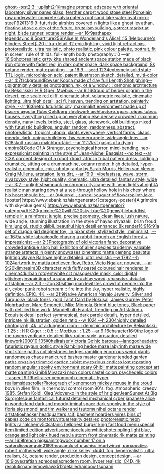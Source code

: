 [ghost](https://www.ebank.nz/aiartgenerator?category=ghost)[--test](https://www.ebank.nz/aiartgenerator?category=--test)[2:3](https://www.ebank.nz/aiartgenerator?category=2%3A3)[--uplight](https://www.ebank.nz/aiartgenerator?category=--uplight)[2:1](https://www.ebank.nz/aiartgenerator?category=2%3A1)[/imagine prompt: ladscape with oriental laboratory silver panes glass ,fearther carpet wood stone steel Porcelain raw underwater concrete salvia patens roof sand lake water oval mirror steel](https://www.ebank.nz/aiartgenerator?category=/imagine%20prompt%3A%20ladscape%20with%20oriental%20laboratory%20silver%20panes%20glass%20%2Cfearther%20carpet%20wood%20stone%20steel%20Porcelain%20raw%20underwater%20concrete%20salvia%20patens%20roof%20sand%20lake%20water%20oval%20mirror%20steel)[1920](https://www.ebank.nz/aiartgenerator?category=1920)[1](https://www.ebank.nz/aiartgenerator?category=1)[3](https://www.ebank.nz/aiartgenerator?category=3)[16:9](https://www.ebank.nz/aiartgenerator?category=16%3A9)[::](https://www.ebank.nz/aiartgenerator?category=%3A%3A)[futuristic airships covered in lights like a ghost leviathan, floating above a city of the future, brutalism building, a street market at night, blade runner, octane render --ar 16:9](https://www.ebank.nz/aiartgenerator?category=futuristic%20airships%20covered%20in%20lights%20like%20a%20ghost%20leviathan%2C%20floating%20above%20a%20city%20of%20the%20future%2C%20brutalism%20building%2C%20a%20street%20market%20at%20night%2C%20blade%20runner%2C%20octane%20render%20--ar%2016%3A9)[path](https://www.ebank.nz/aiartgenerator?category=path)[apex legends](https://www.ebank.nz/aiartgenerator?category=apex%20legends)[vinci](https://www.ebank.nz/aiartgenerator?category=vinci)[8:5](https://www.ebank.nz/aiartgenerator?category=8%3A5)[partiture](https://www.ebank.nz/aiartgenerator?category=partiture)[256](https://www.ebank.nz/aiartgenerator?category=256)[[Alice In Wonderland's Alice]::15 [Melbourne's Flinders Street]::20 ultra-detail::12 epic lighting, vivid light refractions, photorealistic, ultra realistic, photo realistic, pink colour palette, portrait, fit in screen, rule of thirds, full-length body photography::10 —ar 16:9](https://www.ebank.nz/aiartgenerator?category=%5BAlice%20In%20Wonderland%27s%20Alice%5D%3A%3A15%20%5BMelbourne%27s%20Flinders%20Street%5D%3A%3A20%20ultra-detail%3A%3A12%20epic%20lighting%2C%20vivid%20light%20refractions%2C%20photorealistic%2C%20ultra%20realistic%2C%20photo%20realistic%2C%20pink%20colour%20palette%2C%20portrait%2C%20fit%20in%20screen%2C%20rule%20of%20thirds%2C%20full-length%20body%20photography%3A%3A10%20%E2%80%94ar%2016%3A9)[photorealistic gritty kite shaped ancient space station made of black iron stone with faded red, in dark outer space, dark space background, 8k octane render, matte painting --ar 16:9 --seed 1234](https://www.ebank.nz/aiartgenerator?category=photorealistic%20gritty%20kite%20shaped%20ancient%20space%20station%20made%20of%20black%20iron%20stone%20with%20faded%20red%2C%20in%20dark%20outer%20space%2C%20dark%20space%20background%2C%208k%20octane%20render%2C%20matte%20painting%20--ar%2016%3A9%20--seed%201234)[extremely solid state TTL logic, microchip on acid, patent illustration sketch, detailed, multi-color --ar 4:7](https://www.ebank.nz/aiartgenerator?category=extremely%20solid%20state%20TTL%20logic%2C%20microchip%20on%20acid%2C%20patent%20illustration%20sketch%2C%20detailed%2C%20multi-color%20--ar%204%3A7)[fackground](https://www.ebank.nz/aiartgenerator?category=fackground)[Bowser Koopa,made of clay,full Length Shot](https://www.ebank.nz/aiartgenerator?category=Bowser%20Koopa%2Cmade%20of%20clay%2Cfull%20Length%20Shot)[lighting](https://www.ebank.nz/aiartgenerator?category=lighting)[--uplight](https://www.ebank.nz/aiartgenerator?category=--uplight)[highly detailed photograph, 4k, of a window : : demonic architecture by Beksinkski, H R Giger, Mœbius --ar 9:16](https://www.ebank.nz/aiartgenerator?category=highly%20detailed%20photograph%2C%204k%2C%20of%20a%20window%20%3A%20%3A%20demonic%20architecture%20by%20Beksinkski%2C%20H%20R%20Giger%2C%20M%C5%93bius%20--ar%209%3A16)[Group of berber pilgrim in the desert, epic scale red cliff,  cinematic shot, volumetric realistic, cinematic lighting, ultra high detail, sci fi, heaven,  trending on artstation, painterly style, --ar 16:6](https://www.ebank.nz/aiartgenerator?category=Group%20of%20berber%20pilgrim%20in%20the%20desert%2C%20epic%20scale%20red%20cliff%2C%20%20cinematic%20shot%2C%20volumetric%20realistic%2C%20cinematic%20lighting%2C%20ultra%20high%20detail%2C%20sci%20fi%2C%20heaven%2C%20%20trending%20on%20artstation%2C%20painterly%20style%2C%20--ar%2016%3A6)[retro futuristic city,  maximalist environment made up of bizarre angular Rube Goldberg clockwork architecture, gears, pipes, tubes, houses, everything piled up on everything else densely crowded, maximum density, many levels, bricks, steel, glass, stonework, old buildings mixed with futuristic buildings,  angular, random, randomness, abstract, photorealistic, tropical, utopia, plants everywhere, vertical farms, chaos,  moody, dark, unique buildings, low camera angle, wide angle lens  —ar 9:18](https://www.ebank.nz/aiartgenerator?category=retro%20futuristic%20city%2C%20%20maximalist%20environment%20made%20up%20of%20bizarre%20angular%20Rube%20Goldberg%20clockwork%20architecture%2C%20gears%2C%20pipes%2C%20tubes%2C%20houses%2C%20everything%20piled%20up%20on%20everything%20else%20densely%20crowded%2C%20maximum%20density%2C%20many%20levels%2C%20bricks%2C%20steel%2C%20glass%2C%20stonework%2C%20old%20buildings%20mixed%20with%20futuristic%20buildings%2C%20%20angular%2C%20random%2C%20randomness%2C%20abstract%2C%20photorealistic%2C%20tropical%2C%20utopia%2C%20plants%20everywhere%2C%20vertical%20farms%2C%20chaos%2C%20%20moody%2C%20dark%2C%20unique%20buildings%2C%20low%20camera%20angle%2C%20wide%20angle%20lens%20%20%E2%80%94ar%209%3A18)[skull, russian matchbox label --ar 11:17](https://www.ebank.nz/aiartgenerator?category=skull%2C%20russian%20matchbox%20label%20--ar%2011%3A17)[last gasps of a dying empire](https://www.ebank.nz/aiartgenerator?category=last%20gasps%20of%20a%20dying%20empire)[8k](https://www.ebank.nz/aiartgenerator?category=8k)[Code Of A Stranger, psychological horror, mind-bending, neo-expressionist painting in the style of Jean-Michel Basquiat --no text --ar 2:3](https://www.ebank.nz/aiartgenerator?category=Code%20Of%20A%20Stranger%2C%20psychological%20horror%2C%20mind-bending%2C%20neo-expressionist%20painting%20in%20the%20style%20of%20Jean-Michel%20Basquiat%20--no%20text%20--ar%202%3A3)[A concept design of a robot, droid, african tribal pattern dress, holding a drumstick, sitting on a drummachine, octane render, high detailed, hyper-realistic, cinematic, epic, photography by Sarah Morris, Hellen van Meene, Craig Mullens, artstation, lens dirt, --ar 16:9](https://www.ebank.nz/aiartgenerator?category=A%20concept%20design%20of%20a%20robot%2C%20droid%2C%20african%20tribal%20pattern%20dress%2C%20holding%20a%20drumstick%2C%20sitting%20on%20a%20drummachine%2C%20octane%20render%2C%20high%20detailed%2C%20hyper-realistic%2C%20cinematic%2C%20epic%2C%20photography%20by%20Sarah%20Morris%2C%20Hellen%20van%20Meene%2C%20Craig%20Mullens%2C%20artstation%2C%20lens%20dirt%2C%20--ar%2016%3A9)[--vibefast](https://www.ebank.nz/aiartgenerator?category=--vibefast)[sea, wave, storm, aivazovsky style, hight quality, cinematic, ultra detailed, fantasy style, wide --ar 3:2 --uplight](https://www.ebank.nz/aiartgenerator?category=sea%2C%20wave%2C%20storm%2C%20aivazovsky%20style%2C%20hight%20quality%2C%20cinematic%2C%20ultra%20detailed%2C%20fantasy%20style%2C%20wide%20--ar%203%3A2%20--uplight)[steampunk mushroom cityscape with neon lights at night](https://www.ebank.nz/aiartgenerator?category=steampunk%20mushroom%20cityscape%20with%20neon%20lights%20at%20night)[A realistic man staring down at a see-through hollow hole in his chest where his heart should be, --ar 3:4](https://www.ebank.nz/aiartgenerator?category=A%20realistic%20man%20staring%20down%20at%20a%20see-through%20hollow%20hole%20in%20his%20chest%20where%20his%20heart%20should%20be%2C%20--ar%203%3A4)[unreal , surreal bouquet of flowers](https://www.ebank.nz/aiartgenerator?category=unreal%20%2C%20surreal%20bouquet%20of%20flowers)[plinth,](https://www.ebank.nz/aiartgenerator?category=plinth%2C)[lake.](https://www.ebank.nz/aiartgenerator?category=lake.)[poster](https://www.ebank.nz/aiartgenerator?category=poster)[A grimoire with sky-blue gems](https://www.ebank.nz/aiartgenerator?category=A%20grimoire%20with%20sky-blue%20gems)[file](https://www.ebank.nz/aiartgenerator?category=file)[buddhist temple in a rainforest jungle, precise geometry, clean lines, lush nature, wide angle, stunning illustration, in the style of hayao miyazaki, brian froud, kim jung gi, studio ghibli, beautiful high detail enhanced 8k render](https://www.ebank.nz/aiartgenerator?category=buddhist%20temple%20in%20a%20rainforest%20jungle%2C%20precise%20geometry%2C%20clean%20lines%2C%20lush%20nature%2C%20wide%20angle%2C%20stunning%20illustration%2C%20in%20the%20style%20of%20hayao%20miyazaki%2C%20brian%20froud%2C%20kim%20jung%20gi%2C%20studio%20ghibli%2C%20beautiful%20high%20detail%20enhanced%208k%20render)[16:9](https://www.ebank.nz/aiartgenerator?category=16%3A9)[16:9](https://www.ebank.nz/aiartgenerator?category=16%3A9)[1](https://www.ebank.nz/aiartgenerator?category=1)[a set of dragon girl designer toy , in pixar style, stylized style , minimalist , --ar 16:9](https://www.ebank.nz/aiartgenerator?category=a%20set%20of%20dragon%20girl%20designer%20toy%20%2C%20in%20pixar%20style%2C%20stylized%20style%20%2C%20minimalist%20%2C%20--ar%2016%3A9)[a white labradoodle chasing a rabbit through an English forest + impressionist --ar 2:3](https://www.ebank.nz/aiartgenerator?category=a%20white%20labradoodle%20chasing%20a%20rabbit%20through%20an%20English%20forest%20%2B%20impressionist%20--ar%202%3A3)[Photography of old victorian fancy decorative crowded antique shop hall Exhibiton of alien species taxidermy valuable strange artifacts in plenty showcases cinematic matte painting beautiful lighting Wayne Barlowe highly detailed, ultra realistic --w 1792 --h 1024](https://www.ebank.nz/aiartgenerator?category=Photography%20of%20old%20victorian%20fancy%20decorative%20crowded%20antique%20shop%20hall%20Exhibiton%20of%20alien%20species%20taxidermy%20valuable%20strange%20artifacts%20in%20plenty%20showcases%20cinematic%20matte%20painting%20beautiful%20lighting%20Wayne%20Barlowe%20highly%20detailed%2C%20ultra%20realistic%20--w%201792%20--h%201024)[artwork by mattia preti](https://www.ebank.nz/aiartgenerator?category=artwork%20by%20mattia%20preti)[even flow, Retro, Victo Ngai art nouveau,  --ar 9:20](https://www.ebank.nz/aiartgenerator?category=even%20flow%2C%20Retro%2C%20Victo%20Ngai%20art%20nouveau%2C%20%20--ar%209%3A20)[klimt](https://www.ebank.nz/aiartgenerator?category=klimt)[realm](https://www.ebank.nz/aiartgenerator?category=realm)[3D character with fluffy pastel coloured hair rendered in cinema4d](https://www.ebank.nz/aiartgenerator?category=3D%20character%20with%20fluffy%20pastel%20coloured%20hair%20rendered%20in%20cinema4d)[urban rot](https://www.ebank.nz/aiartgenerator?category=urban%20rot)[djent](https://www.ebank.nz/aiartgenerator?category=djent)[white cat masquerade mask, color digital glitch](https://www.ebank.nz/aiartgenerator?category=white%20cat%20masquerade%20mask%2C%20color%20digital%20glitch)[engine](https://www.ebank.nz/aiartgenerator?category=engine)[painting of a cute girl by ashley wood, character, detailed, artstation --ar 2:3 --stop 80](https://www.ebank.nz/aiartgenerator?category=painting%20of%20a%20cute%20girl%20by%20ashley%20wood%2C%20character%2C%20detailed%2C%20artstation%20--ar%202%3A3%20--stop%2080)[sitting man levitates crowd of people into the air, cyber punk robot scream :: fire into the sky, hyper realistic, highly definition, EPIC, 4K, --ar 21:9](https://www.ebank.nz/aiartgenerator?category=sitting%20man%20levitates%20crowd%20of%20people%20into%20the%20air%2C%20cyber%20punk%20robot%20scream%20%3A%3A%20fire%20into%20the%20sky%2C%20hyper%20realistic%2C%20highly%20definition%2C%20EPIC%2C%204K%2C%20--ar%2021%3A9)[Native American Navajo Jewelry, Silver and Turquoise, black tones, gold Tarot Card by Hokusai, James Gurney, Peter Mohrbacher, Marc Simonetti, Mike Mignola, Bright blue tones, Black paper with detailed line work, Mandelbulb Fractal, Trending on Artstation + Exquisite detail perfect symmetrical, dark purple details, hyper detailed, intricate ink illustration, golden ratio  --w 1024  --h 2304](https://www.ebank.nz/aiartgenerator?category=Native%20American%20Navajo%20Jewelry%2C%20Silver%20and%20Turquoise%2C%20black%20tones%2C%20gold%20Tarot%20Card%20by%20Hokusai%2C%20James%20Gurney%2C%20Peter%20Mohrbacher%2C%20Marc%20Simonetti%2C%20Mike%20Mignola%2C%20Bright%20blue%20tones%2C%20Black%20paper%20with%20detailed%20line%20work%2C%20Mandelbulb%20Fractal%2C%20Trending%20on%20Artstation%20%2B%20Exquisite%20detail%20perfect%20symmetrical%2C%20dark%20purple%20details%2C%20hyper%20detailed%2C%20intricate%20ink%20illustration%2C%20golden%20ratio%20%20--w%201024%20%20--h%202304)[highly detailed photograph, 4k, of a dungeon room : : demonic architecture by Beksinkski : : 1.25 : : H R Giger : : 0.5 : :  Mœbius : : 1.25 --ar 9:16](https://www.ebank.nz/aiartgenerator?category=highly%20detailed%20photograph%2C%204k%2C%20of%20a%20dungeon%20room%20%3A%20%3A%20demonic%20architecture%20by%20Beksinkski%20%3A%20%3A%201.25%20%3A%20%3A%20H%20R%20Giger%20%3A%20%3A%200.5%20%3A%20%3A%20%20M%C5%93bius%20%3A%20%3A%201.25%20--ar%209%3A16)[character](https://www.ebank.nz/aiartgenerator?category=character)[16:9](https://www.ebank.nz/aiartgenerator?category=16%3A9)[the logo of the raven syndicate, detailed illustration style, artstation, detailed linework](https://www.ebank.nz/aiartgenerator?category=the%20logo%20of%20the%20raven%20syndicate%2C%20detailed%20illustration%20style%2C%20artstation%2C%20detailed%20linework)[2000](https://www.ebank.nz/aiartgenerator?category=2000)[10:10](https://www.ebank.nz/aiartgenerator?category=10%3A10)[500](https://www.ebank.nz/aiartgenerator?category=500)[hellraiser Victoria Gothic baroque](https://www.ebank.nz/aiartgenerator?category=hellraiser%20Victoria%20Gothic%20baroque)[—land](https://www.ebank.nz/aiartgenerator?category=%E2%80%94land)[godhead](https://www.ebank.nz/aiartgenerator?category=godhead)[etro futuristic raygun gothic style Rambling hedge maze labyrinth maze wide shot stone paths cobblestones hedges rambling enormous weird plants randomness chaos manicured bushes master gardener tended garden paths crossing trimmed garden cubist mysterious endless lost repeating random angular spooky environment scary Ghibli matte painting concept art matte painting Ghibli Miyazaki neon colors pastel colors psychedelic colors --aspect 9:19](https://www.ebank.nz/aiartgenerator?category=etro%20futuristic%20raygun%20gothic%20style%20Rambling%20hedge%20maze%20labyrinth%20maze%20wide%20shot%20stone%20paths%20cobblestones%20hedges%20rambling%20enormous%20weird%20plants%20randomness%20chaos%20manicured%20bushes%20master%20gardener%20tended%20garden%20paths%20crossing%20trimmed%20garden%20cubist%20mysterious%20endless%20lost%20repeating%20random%20angular%20spooky%20environment%20scary%20Ghibli%20matte%20painting%20concept%20art%20matte%20painting%20Ghibli%20Miyazaki%20neon%20colors%20pastel%20colors%20psychedelic%20colors%20--aspect%209%3A19)[hellraiser xenomorph cinematic hyper realism](https://www.ebank.nz/aiartgenerator?category=hellraiser%20xenomorph%20cinematic%20hyper%20realism)[sidescroller](https://www.ebank.nz/aiartgenerator?category=sidescroller)[Photograph of xenomorph mickey mouse in the proud boys in alien film, in chernobyl control room  80's, fog, atmospheric, creepy, 1985, Stefan Koidl, Oleg Vdovenko in the style of hr giger](https://www.ebank.nz/aiartgenerator?category=Photograph%20of%20xenomorph%20mickey%20mouse%20in%20the%20proud%20boys%20in%20alien%20film%2C%20in%20chernobyl%20control%20room%20%2080%27s%2C%20fog%2C%20atmospheric%2C%20creepy%2C%201985%2C%20Stefan%20Koidl%2C%20Oleg%20Vdovenko%20in%20the%20style%20of%20hr%20giger)[Jean](https://www.ebank.nz/aiartgenerator?category=Jean)[Sunset At Big Sur](https://www.ebank.nz/aiartgenerator?category=Sunset%20At%20Big%20Sur)[grotesque fantastical futurist detailed mechanical cyber japanese alice in wonderland dark and moody liminal space dark spooky in the style of floria sigismondi and tim walker and tsutomu nihei octane render artstation](https://www.ebank.nz/aiartgenerator?category=grotesque%20fantastical%20futurist%20detailed%20mechanical%20cyber%20japanese%20alice%20in%20wonderland%20dark%20and%20moody%20liminal%20space%20dark%20spooky%20in%20the%20style%20of%20floria%20sigismondi%20and%20tim%20walker%20and%20tsutomu%20nihei%20octane%20render%20artstation)[hacker,headquarters,scifi,basment,hoarders,wires,bins of cables,code on monitors,virtual reality,detailed,photorealistic,neon lights,rain](https://www.ebank.nz/aiartgenerator?category=hacker%2Cheadquarters%2Cscifi%2Cbasment%2Choarders%2Cwires%2Cbins%20of%20cables%2Ccode%20on%20monitors%2Cvirtual%20reality%2Cdetailed%2Cphotorealistic%2Cneon%20lights%2Crain)[alchemy](https://www.ebank.nz/aiartgenerator?category=alchemy)[5:3](https://www.ebank.nz/aiartgenerator?category=5%3A3)[satanic hellpriest burger king fast food menu special item limited edition advertisement](https://www.ebank.nz/aiartgenerator?category=satanic%20hellpriest%20burger%20king%20fast%20food%20menu%20special%20item%20limited%20edition%20advertisement)[occlusion](https://www.ebank.nz/aiartgenerator?category=occlusion)[white](https://www.ebank.nz/aiartgenerator?category=white)[shot::](https://www.ebank.nz/aiartgenerator?category=shot%3A%3A)[rippling light blue, orange and light pink hued nebula storm front cinematic 4k matte painting —ar 16:9](https://www.ebank.nz/aiartgenerator?category=rippling%20light%20blue%2C%20orange%20and%20light%20pink%20hued%20nebula%20storm%20front%20cinematic%204k%20matte%20painting%20%E2%80%94ar%2016%3A9)[french pigs](https://www.ebank.nz/aiartgenerator?category=french%20pigs)[painitng](https://www.ebank.nz/aiartgenerator?category=painitng)[wook number 17 on a waterslide](https://www.ebank.nz/aiartgenerator?category=wook%20number%2017%20on%20a%20waterslide)[penguin](https://www.ebank.nz/aiartgenerator?category=penguin)[2160](https://www.ebank.nz/aiartgenerator?category=2160)[thousands of plushies intertwined, perspective, robert motherwell, wide angle, mike kelley, clo4d, fog, hyperrealistic, ultra realism, 8k, octane render, production design, concept design, --ar 16:9](https://www.ebank.nz/aiartgenerator?category=thousands%20of%20plushies%20intertwined%2C%20perspective%2C%20robert%20motherwell%2C%20wide%20angle%2C%20mike%20kelley%2C%20clo4d%2C%20fog%2C%20hyperrealistic%2C%20ultra%20realism%2C%208k%2C%20octane%20render%2C%20production%20design%2C%20concept%20design%2C%20--ar%2016%3A9)[lovecraftian aphrodesiac](https://www.ebank.nz/aiartgenerator?category=lovecraftian%20aphrodesiac)[modern room, hyper realistic, C4D, 4k resolution](https://www.ebank.nz/aiartgenerator?category=modern%20room%2C%20hyper%20realistic%2C%20C4D%2C%204k%20resolution)[angle](https://www.ebank.nz/aiartgenerator?category=angle)[mowhawk](https://www.ebank.nz/aiartgenerator?category=mowhawk)[512](https://www.ebank.nz/aiartgenerator?category=512)[detailed](https://www.ebank.nz/aiartgenerator?category=detailed)[rainbow tsunami](https://www.ebank.nz/aiartgenerator?category=rainbow%20tsunami)